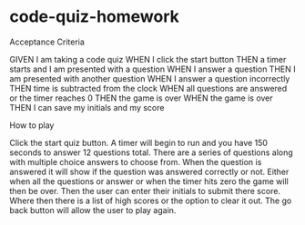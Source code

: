# code-quiz-homework

Acceptance Criteria

GIVEN I am taking a code quiz
WHEN I click the start button
THEN a timer starts and I am presented with a question
WHEN I answer a question
THEN I am presented with another question
WHEN I answer a question incorrectly
THEN time is subtracted from the clock
WHEN all questions are answered or the timer reaches 0
THEN the game is over
WHEN the game is over
THEN I can save my initials and my score


How to play

Click the start quiz button. A timer will begin to run and you have 150 seconds to answer 12 questions total. There are a series of questions along with multiple choice answers to choose from. When the question is answered it will show if the question was answered correctly or not. Either when all the questions or answer or when the timer hits zero the game will then be over. Then the user can enter their initials to submit there score. Where then there is a list of high scores or the option to clear it out. The go back button will allow the user to play again.

